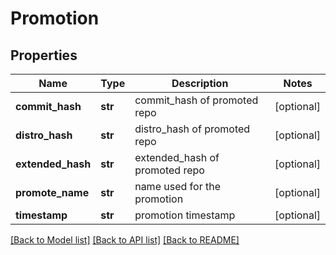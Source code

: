# Promotion

## Properties
Name | Type | Description | Notes
------------ | ------------- | ------------- | -------------
**commit_hash** | **str** | commit_hash of promoted repo | [optional]
**distro_hash** | **str** | distro_hash of promoted repo | [optional]
**extended_hash** | **str** | extended_hash of promoted repo | [optional]
**promote_name** | **str** | name used for the promotion | [optional]
**timestamp**   | **str** | promotion timestamp          | [optional]

[[Back to Model list]](../README.md#documentation-for-models) [[Back to API list]](../README.md#documentation-for-api-endpoints) [[Back to README]](../README.md)


